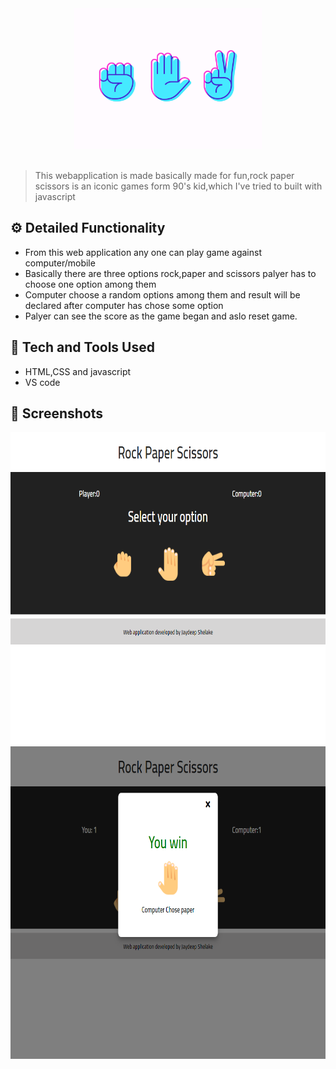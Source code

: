 <div align="center">
  <img width="300px" src="https://github.com/jaydeep-shelake/Rock-Paper-Scissors/blob/master/retro-offset-rock-paper-scissors-icons.webp"/>
</div>
<br>

> This webapplication is made basically made for fun,rock paper scissors is an iconic games form 90's kid,which I've tried to built with javascript


## ⚙️ Detailed Functionality
* From this web application any one can play game against computer/mobile
* Basically there are three options rock,paper and scissors palyer has to choose one option among them
* Computer choose a random options among them and result will be declared after computer has chose some option
* Palyer can see the score as the game began and aslo reset game.
 
## 🚀 Tech and Tools Used

* HTML,CSS and javascript
* VS code


## 📸 Screenshots

<img src='127.0.0.1_5500_index.html (1).png' width='600px' height='500px'>
<img src='winner.png'width='600px' height='500px'>
